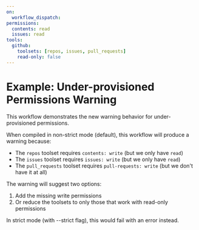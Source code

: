 ```yaml
---
on: 
  workflow_dispatch:
permissions:
  contents: read
  issues: read
tools:
  github:
    toolsets: [repos, issues, pull_requests]
    read-only: false
---
```


# Example: Under-provisioned Permissions Warning

This workflow demonstrates the new warning behavior for under-provisioned permissions.

When compiled in non-strict mode (default), this workflow will produce a warning because:
- The `repos` toolset requires `contents: write` (but we only have `read`)
- The `issues` toolset requires `issues: write` (but we only have `read`)
- The `pull_requests` toolset requires `pull-requests: write` (but we don't have it at all)

The warning will suggest two options:
1. Add the missing write permissions
2. Or reduce the toolsets to only those that work with read-only permissions

In strict mode (with --strict flag), this would fail with an error instead.
